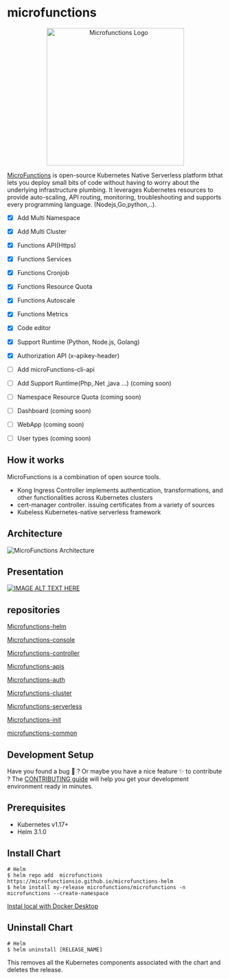 # microfunctions

<p align="center">
  <a href="https://github.microfunctions.io" target="blank"><img src="https://user-images.githubusercontent.com/67606926/136959756-e7d18289-3a23-4b0b-a96d-2d1141b64d3e.png" width="320" alt="Microfunctions Logo" /></a>
</p>

[MicroFunctions](https://github.microFunctions.io/) is open-source Kubernetes Native Serverless platform bthat lets you deploy small bits of code without having to worry about the underlying infrastructure plumbing. It leverages Kubernetes  resources to provide auto-scaling, API routing, monitoring, troubleshooting and supports every programming language. (Nodejs,Go,python,..).

- [x] Add Multi Namespace
- [x] Add Multi Cluster 
- [x] Functions API(Https)
- [x] Functions Services
- [x] Functions Cronjob
- [x] Functions Resource Quota
- [x] Functions Autoscale
- [x] Functions Metrics  
- [x] Code editor
- [x] Support Runtime (Python, Node.js, Golang)
- [x] Authorization API (x-apikey-header)
- [ ] Add microFunctions-cli-api 
- [ ] Add Support Runtime(Php,.Net ,java ...) (coming soon)
- [ ] Namespace Resource Quota (coming soon)
- [ ] Dashboard (coming soon)
- [ ] WebApp (coming soon)
- [ ] User types (coming soon)


## How it works
MicroFunctions is a combination of open source tools.
- Kong Ingress Controller implements authentication, transformations, and other functionalities across Kubernetes clusters
- cert-manager controller.  issuing certificates from a variety of sources
- Kubeless Kubernetes-native serverless framework

## Architecture

![MicroFunctions Architecture](https://user-images.githubusercontent.com/67606926/113181595-41921b80-9252-11eb-87b7-4b60112ac99e.png)

## Presentation

[![IMAGE ALT TEXT HERE](https://img.youtube.com/vi/XhlmzagrtBU/0.jpg)](https://youtu.be/XhlmzagrtBU)

## repositories
[Microfunctions-helm](https://github.com/microfunctionsio/microfunctions-helm)

[Microfunctions-console](https://github.com/microfunctionsio/microfunctions-console)

[Microfunctions-controller](https://github.com/microfunctionsio/microfunctions-controller)

[Microfunctions-apis](https://github.com/microfunctionsio/microfunctions-apis)

[Microfunctions-auth](https://github.com/microfunctionsio/microfunctions-auth)

[Microfunctions-cluster](https://github.com/microfunctionsio/microfunctions-cluster)

[Microfunctions-serverless](https://github.com/microfunctionsio/microfunctions-serverless)

[Microfunctions-init](https://github.com/microfunctionsio/microfunctions-init-job)

[microfunctions-common](https://github.com/microfunctionsio/microfunctions-common)


## Development Setup

Have you found a bug :bug: ? Or maybe you have a nice feature :sparkles: to contribute ? The [CONTRIBUTING guide](https://github.com/microfunctionsio/microfunctions/blob/main/CONTRIBUTING.md) will help you get your development environment ready in minutes.
 

## Prerequisites

- Kubernetes v1.17+
- Helm 3.1.0

## Install Chart

```console
# Helm
$ helm repo add  microfunctions https://microfunctionsio.github.io/microfunctions-helm
$ helm install my-release microfunctions/microfunctions -n microfunctions --create-namespace 
```
[Instal local with Docker Desktop](https://github.com/microfunctionsio/microfunctions/blob/main/Install/install.md)
## Uninstall Chart
```console
# Helm
$ helm uninstall [RELEASE_NAME]
```
This removes all the Kubernetes components associated with the chart and deletes the release.

